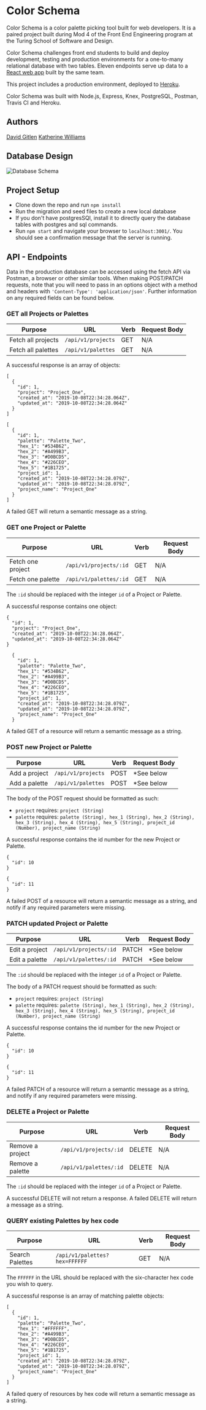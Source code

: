 # Color Schema

Color Schema is a color palette picking tool built for web developers. It is a paired project built during Mod 4 of the Front End Engineering program at the Turing School of Software and Design.

Color Schema challenges front end students to build and deploy development, testing and production environments for a one-to-many relational database with two tables. Eleven endpoints serve up data to a [React web app](https://palette-picker-dg.herokuapp.com) built by the same team.

This project includes a production environment, deployed to [Heroku](https://palette-picker-api-williams.herokuapp.com).

Color Schema was built with Node.js, Express, Knex, PostgreSQL, Postman, Travis CI and Heroku.

## Authors

[David Gitlen](https://github.com/davidagitlen)
[Katherine Williams](https://github.com/kawilliams8)

## Database Design

![Database Schema](https://github.com/kawilliams8/palette-picker-api/blob/readme/images/db_schema.png)

## Project Setup

- Clone down the repo and run `npm install`
- Run the migration and seed files to create a new local database
- If you don't have postgresSQl, install it to directly query the database tables with postgres and sql commands.
- Run `npm start` and navigate your browser to `localhost:3001/`. You should see a confirmation message that the server is running.

## API - Endpoints

Data in the production database can be accessed using the fetch API via Postman, a browser or other similar tools. When making POST/PATCH requests, note that you will need to pass in an options object with a method and headers with `'Content-Type': 'application/json'`. Further information on any required fields can be found below.

### GET all Projects or Palettes

| Purpose            | URL                | Verb | Request Body |
| ------------------ | ------------------ | ---- | ------------ |
| Fetch all projects | `/api/v1/projects` | GET  | N/A          |
| Fetch all palettes | `/api/v1/palettes` | GET  | N/A          |

A successful response is an array of objects:

```
[
  {
    "id": 1,
    "project": "Project_One",
    "created_at": "2019-10-08T22:34:28.064Z",
    "updated_at": "2019-10-08T22:34:28.064Z"
  }
]
```

```
[
  {
    "id": 1,
    "palette": "Palette_Two",
    "hex_1": "#534B62",
    "hex_2": "#A499B3",
    "hex_3": "#D0BCD5",
    "hex_4": "#226CEO",
    "hex_5": "#1B1725",
    "project_id": 1,
    "created_at": "2019-10-08T22:34:28.079Z",
    "updated_at": "2019-10-08T22:34:28.079Z",
    "project_name": "Project_One"
  }
]
```

A failed GET will return a semantic message as a string.

### GET one Project or Palette

| Purpose           | URL                    | Verb | Request Body |
| ----------------- | ---------------------- | ---- | ------------ |
| Fetch one project | `/api/v1/projects/:id` | GET  | N/A          |
| Fetch one palette | `/api/v1/palettes/:id` | GET  | N/A          |

The `:id` should be replaced with the integer `id` of a Project or Palette.

A successful response contains one object:

```
{
  "id": 1,
  "project": "Project_One",
  "created_at": "2019-10-08T22:34:28.064Z",
  "updated_at": "2019-10-08T22:34:28.064Z"
}
```

```
  {
    "id": 1,
    "palette": "Palette_Two",
    "hex_1": "#534B62",
    "hex_2": "#A499B3",
    "hex_3": "#D0BCD5",
    "hex_4": "#226CEO",
    "hex_5": "#1B1725",
    "project_id": 1,
    "created_at": "2019-10-08T22:34:28.079Z",
    "updated_at": "2019-10-08T22:34:28.079Z",
    "project_name": "Project_One"
  }
```

A failed GET of a resource will return a semantic message as a string.

### POST new Project or Palette

| Purpose       | URL                | Verb | Request Body |
| ------------- | ------------------ | ---- | ------------ |
| Add a project | `/api/v1/projects` | POST | *See below  |
| Add a palette | `/api/v1/palettes` | POST | *See below  |

The body of the POST request should be formatted as such:

- `project` requires: `project (String)`
- `palette` requires: `palette (String), hex_1 (String), hex_2 (String), hex_3 (String), hex_4 (String), hex_5 (String), project_id (Number), project_name (String)`

A successful response contains the id number for the new Project or Palette.

```
{
  "id": 10
}
```

```
{
  "id": 11
}
```

A failed POST of a resource will return a semantic message as a string, and notify if any required parameters were missing.

### PATCH updated Project or Palette

| Purpose        | URL                    | Verb  | Request Body |
| -------------- | ---------------------- | ----- | ------------ |
| Edit a project | `/api/v1/projects/:id` | PATCH | *See below |
| Edit a palette | `/api/v1/palettes/:id` | PATCH | *See below |

The `:id` should be replaced with the integer `id` of a Project or Palette.

The body of a PATCH request should be formatted as such:

- `project` requires: `project (String)`
- `palette` requires: `palette (String), hex_1 (String), hex_2 (String), hex_3 (String), hex_4 (String), hex_5 (String), project_id (Number), project_name (String)`

A successful response contains the id number for the new Project or Palette.

```
{
  "id": 10
}
```

```
{
  "id": 11
}
```

A failed PATCH of a resource will return a semantic message as a string, and notify if any required parameters were missing.

### DELETE a Project or Palette

| Purpose          | URL                    | Verb   | Request Body |
| ---------------- | ---------------------- | ------ | ------------ |
| Remove a project | `/api/v1/projects/:id` | DELETE | N/A          |
| Remove a palette | `/api/v1/palettes/:id` | DELETE | N/A          |

The `:id` should be replaced with the integer `id` of a Project or Palette.

A successful DELETE will not return a response. A failed DELETE will return a message as a string.

### QUERY existing Palettes by hex code

| Purpose       | URL                           | Verb | Request Body |
| ------------- | ----------------------------- | ---- | ------------ |
| Search Palettes | `/api/v1/palettes?hex=FFFFFF` | GET  | N/A          |

The `FFFFFF` in the URL should be replaced with the six-character hex code you wish to query.

A successful response is an array of matching palette objects:

```
[
  {
    "id": 1,
    "palette": "Palette_Two",
    "hex_1": "#FFFFFF",
    "hex_2": "#A499B3",
    "hex_3": "#D0BCD5",
    "hex_4": "#226CEO",
    "hex_5": "#1B1725",
    "project_id": 1,
    "created_at": "2019-10-08T22:34:28.079Z",
    "updated_at": "2019-10-08T22:34:28.079Z",
    "project_name": "Project_One"
  }
]
```
A failed query of resources by hex code will return a semantic message as a string.

